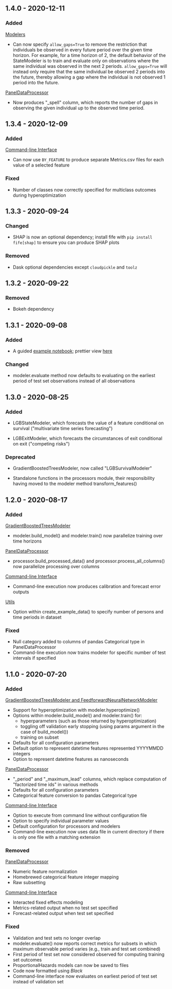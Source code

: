 ## 1.4.0 - 2020-12-11

### Added

<u>Modelers</u>

- Can now specify `allow_gaps=True` to remove the restriction that individuals be observed in every future period over the given time horizon. For example, for a time horizon of 2, the default behavior of the StateModeler is to train and evaluate only on observations where the same individual was observed in the next 2 periods. `allow_gaps=True` will instead only require that the same individual be observed 2 periods into the future, thereby allowing a gap where the individual is not observed 1 period into the future.

<u>PanelDataProcessor</u>

- Now produces "_spell" column, which reports the number of gaps in observing the given individual up to the observed time period.

## 1.3.4 - 2020-12-09

### Added

<u>Command-line Interface</u>

- Can now use `BY_FEATURE` to produce separate Metrics.csv files for each value of a selected feature

### Fixed

- Number of classes now correctly specified for multiclass outcomes during hyperoptimization

## 1.3.3 - 2020-09-24

### Changed

- SHAP is now an optional dependency; install fife with `pip install fife[shap]` to ensure you can produce SHAP plots

### Removed

- Dask optional dependencies except `cloudpickle` and `toolz`

## 1.3.2 - 2020-09-22

### Removed

- Bokeh dependency

## 1.3.1 - 2020-09-08

### Added

- A guided [example notebook](https://github.com/IDA-HumanCapital/fife/blob/master/examples/country_leadership.ipynb); prettier view [here](https://nbviewer.jupyter.org/github/IDA-HumanCapital/fife/blob/master/examples/country_leadership.ipynb)

### Changed

- modeler.evaluate method now defaults to evaluating on the earliest period of test set observations instead of all observations

## 1.3.0 - 2020-08-25

### Added

- LGBStateModeler, which forecasts the value of a feature conditional on survival ("multivariate time series forecasting")

- LGBExitModeler, which forecasts the circumstances of exit conditional on exit ("competing risks")

### Deprecated

- GradientBoostedTreesModeler, now called "LGBSurvivalModeler"

- Standalone functions in the processors module, their responsibility having moved to the modeler method transform_features()

## 1.2.0 - 2020-08-17

### Added

<u>GradientBoostedTreesModeler</u>

- modeler.build_model() and modeler.train() now parallelize training over time horizons

<u>PanelDataProcessor</u>

- processor.build_processed_data() and processor.process_all_columns() now parallelize processing over columns

<u>Command-line Interface</u>

- Command-line execution now produces calibration and forecast error outputs

<u>Utils</u>

- Option within create_example_data() to specify number of persons and time periods in dataset

### Fixed

- Null category added to columns of pandas Categorical type in PanelDataProcessor
- Command-line execution now trains modeler for specific number of test intervals if specified

## 1.1.0 - 2020-07-20

### Added

<u>GradientBoostedTreesModeler and FeedforwardNeuralNetworkModeler</u>

- Support for hyperoptimization with modeler.hyperoptimize()
- Options within modeler.build_model() and modeler.train() for:
  - hyperparameters (such as those returned by hyperoptimization)
  - toggling off validation early stopping (using params argument in the case of build_model())
  - training on subset
- Defaults for all configuration parameters
- Default option to represent datetime features represented YYYYMMDD integers
- Option to represent datetime features as nanoseconds

<u>PanelDataProcessor</u>

- "\_period" and "\_maximum_lead" columns, which replace computation of "factorized time ids" in various methods
- Defaults for all configuration parameters
- Categorical feature conversion to pandas Categorical type

<u>Command-line Interface</u>

- Option to execute from command line without configuration file
- Option to specify individual parameter values
- Default configuration for processors and modelers
- Command-line execution now uses data file in current directory if there is only one file with a matching extension

### Removed

<u>PanelDataProcessor</u>

- Numeric feature normalization
- Homebrewed categorical feature integer mapping
- Raw subsetting

<u>Command-line Interface</u>

- Interacted fixed effects modeling
- Metrics-related output when no test set specified
- Forecast-related output when test set specified

### Fixed

- Validation and test sets no longer overlap
- modeler.evaluate() now reports correct metrics for subsets in which maximum observable period varies (e.g., train and test set combined)
- First period of test set now considered observed for computing training set outcomes
- ProportionalHazards models can now be saved to files
- Code now formatted using _Black_
- Command-line interface now evaluates on earliest period of test set instead of validation set

